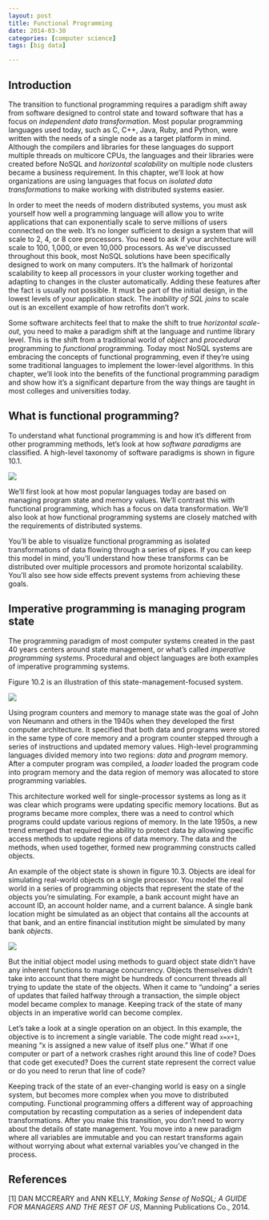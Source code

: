 ```yaml
---
layout: post
title: Functional Programming
date: 2014-03-30
categories: [computer science]
tags: [big data]

---
```


Introduction
---

The transition to functional programming requires a paradigm shift away from software designed to control state and toward software that has a focus on *independent data transformation*. Most popular programming languages used today, such as C, C++, Java, Ruby, and Python, were written with the needs of a single node as a target platform in mind. Although the compilers and libraries for these languages do support multiple threads on multicore CPUs, the languages and their libraries were created before NoSQL and *horizontal scalability* on multiple node clusters became a business requirement. In this chapter, we’ll look at how organizations are using languages that focus on *isolated data transformations* to make working with distributed systems easier.

In order to meet the needs of modern distributed systems, you must ask yourself how well a programming language will allow you to write applications that can exponentially scale to serve millions of users connected on the web. It’s no longer sufficient to design a system that will scale to 2, 4, or 8 core processors. You need to ask if your architecture will scale to 100, 1,000, or even 10,000 processors.
As we’ve discussed throughout this book, most NoSQL solutions have been specifically designed to work on many computers. It’s the hallmark of horizontal scalability to keep all processors in your cluster working together and adapting to changes in the cluster automatically. Adding these features after the fact is usually not possible. It must be part of the initial design, in the lowest levels of your application stack. The *inability of SQL joins* to scale out is an excellent example of how retrofits don’t work.

Some software architects feel that to make the shift to true *horizontal scale-out*, you need to make a paradigm shift at the language and runtime library level. This is the shift from a traditional world of *object* and *procedural* programming to *functional* programming. Today most NoSQL systems are embracing the concepts of functional programming, even if they’re using some traditional languages to implement the lower-level algorithms. In this chapter, we’ll look into the benefits of the functional programming paradigm and show how it’s a significant departure from the way things are taught in most colleges and universities today.


What is functional programming?
---

To understand what functional programming is and how it’s different from other programming methods, let’s look at how *software paradigms* are classified. A high-level taxonomy of software paradigms is shown in figure 10.1.

![](http://sungsoo.github.com/images/taxonomy-of-software-paradigms.png)

We’ll first look at how most popular languages today are based on managing program state and memory values. We’ll contrast this with functional programming, which has a focus on data transformation. We’ll also look at how functional programming systems are closely matched with the requirements of distributed systems.

You’ll be able to visualize functional programming as isolated transformations of data flowing through a series of pipes. If you can keep this model in mind, you’ll understand how these transforms can be distributed over multiple processors and promote horizontal scalability. You’ll also see how side effects prevent systems from achieving these goals.

Imperative programming is managing program state
---

The programming paradigm of most computer systems created in the past 40 years centers around state management, or what’s called *imperative programming systems*. Procedural and object languages are both examples of imperative programming systems.


Figure 10.2 is an illustration of this state-management-focused system.

![](http://sungsoo.github.com/images/object-architecture.png)


Using program counters and memory to manage state was the goal of John von Neumann and others in the 1940s when they developed the first computer architecture. It specified that both data and programs were stored in the same type of core memory and a program counter stepped through a series of instructions and updated memory values. High-level programming languages divided memory into two regions: *data* and *program* memory. After a computer program was compiled, a *loader* loaded the program code into program memory and the data region of memory was allocated to store programming variables.


This architecture worked well for single-processor systems as long as it was clear which programs were updating specific memory locations. But as programs became more complex, there was a need to control which programs could update various regions of memory. In the late 1950s, a new trend emerged that required the ability to protect data by allowing specific access methods to update regions of data memory. The data and the methods, when used together, formed new programming constructs called objects.

An example of the object state is shown in figure 10.3.
Objects are ideal for simulating real-world objects on a single processor. You model the real world in a series of programming objects that represent the state of the objects you’re simulating. For example, a bank account might have an account ID, an account holder name, and a current balance. A single bank location might be simulated as an object that contains all the accounts at that bank, and an entire financial institution might be simulated by many bank *objects*.

![](http://sungsoo.github.com/images/imperative-programs.png) 


But the initial object model using methods to guard object state didn’t have any inherent functions to manage concurrency. Objects themselves didn’t take into account that there might be hundreds of concurrent threads all trying to update the state of the objects. When it came to “undoing” a series of updates that failed halfway through a transaction, the simple object model became complex to manage. Keeping track of the state of many objects in an imperative world can become complex.

Let’s take a look at a single operation on an object. In this example, the objective is to increment a single variable. The code might read `x=x+1`, meaning “x is assigned a new value of itself plus one.” What if one computer or part of a network crashes right around this line of code? Does that code get executed? Does the current state represent the correct value or do you need to rerun that line of code?

Keeping track of the state of an ever-changing world is easy on a single system, but becomes more complex when you move to distributed computing. Functional programming offers a different way of approaching computation by recasting computation as a series of independent data transformations. After you make this transition, you don’t need to worry about the details of state management. You move into a new paradigm where all variables are immutable and you can restart transforms again without worrying about what external variables you’ve changed in the process.

References
---
[1] DAN MCCREARY and ANN KELLY, *Making Sense of NoSQL; A GUIDE FOR MANAGERS AND THE REST OF US*, Manning Publications Co., 2014.

